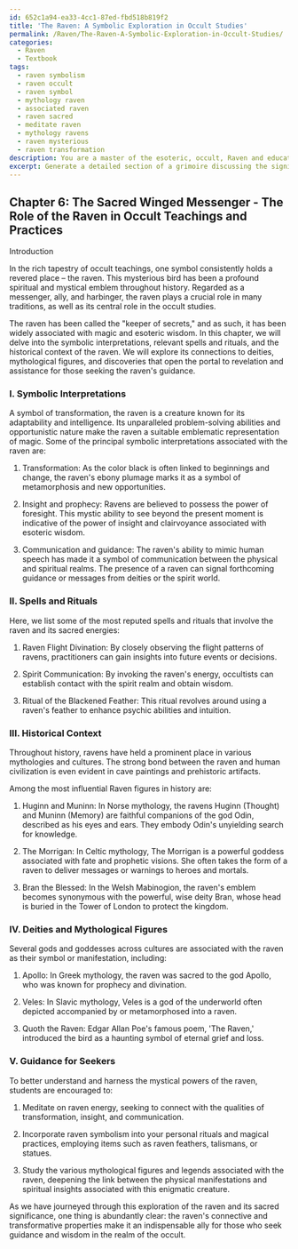 ```yaml
---
id: 652c1a94-ea33-4cc1-87ed-fbd518b819f2
title: 'The Raven: A Symbolic Exploration in Occult Studies'
permalink: /Raven/The-Raven-A-Symbolic-Exploration-in-Occult-Studies/
categories:
  - Raven
  - Textbook
tags:
  - raven symbolism
  - raven occult
  - raven symbol
  - mythology raven
  - associated raven
  - raven sacred
  - meditate raven
  - mythology ravens
  - raven mysterious
  - raven transformation
description: You are a master of the esoteric, occult, Raven and education, you have written many textbooks on the subject in ways that provide students with rich and deep understanding of the subject. You are being asked to write textbook-like sections on a topic and you do it with full context, explainability, and reliability in accuracy to the true facts of the topic at hand, in a textbook style that a student would easily be able to learn from, in a rich, engaging, and contextual way. Always include relevant context (such as formulas and history), related concepts, and in a way that someone can gain deep insights from.
excerpt: Generate a detailed section of a grimoire discussing the significant role of the raven in occult teachings and practices. Include symbolic interpretations, relevant spells and rituals, historical context, and connections to deities and mythological figures associated with ravens. Provide guidance for students seeking to explore and master the esoteric knowledge surrounding the mystical powers of the raven.
---
```

## Chapter 6: The Sacred Winged Messenger - The Role of the Raven in Occult Teachings and Practices

Introduction

In the rich tapestry of occult teachings, one symbol consistently holds a revered place – the raven. This mysterious bird has been a profound spiritual and mystical emblem throughout history. Regarded as a messenger, ally, and harbinger, the raven plays a crucial role in many traditions, as well as its central role in the occult studies.

The raven has been called the "keeper of secrets," and as such, it has been widely associated with magic and esoteric wisdom. In this chapter, we will delve into the symbolic interpretations, relevant spells and rituals, and the historical context of the raven. We will explore its connections to deities, mythological figures, and discoveries that open the portal to revelation and assistance for those seeking the raven's guidance.

### I. Symbolic Interpretations

A symbol of transformation, the raven is a creature known for its adaptability and intelligence. Its unparalleled problem-solving abilities and opportunistic nature make the raven a suitable emblematic representation of magic. Some of the principal symbolic interpretations associated with the raven are:

1. Transformation: As the color black is often linked to beginnings and change, the raven's ebony plumage marks it as a symbol of metamorphosis and new opportunities.

2. Insight and prophecy: Ravens are believed to possess the power of foresight. This mystic ability to see beyond the present moment is indicative of the power of insight and clairvoyance associated with esoteric wisdom.

3. Communication and guidance: The raven's ability to mimic human speech has made it a symbol of communication between the physical and spiritual realms. The presence of a raven can signal forthcoming guidance or messages from deities or the spirit world.

### II. Spells and Rituals

Here, we list some of the most reputed spells and rituals that involve the raven and its sacred energies:

1. Raven Flight Divination: By closely observing the flight patterns of ravens, practitioners can gain insights into future events or decisions.

2. Spirit Communication: By invoking the raven's energy, occultists can establish contact with the spirit realm and obtain wisdom.

3. Ritual of the Blackened Feather: This ritual revolves around using a raven's feather to enhance psychic abilities and intuition.

### III. Historical Context

Throughout history, ravens have held a prominent place in various mythologies and cultures. The strong bond between the raven and human civilization is even evident in cave paintings and prehistoric artifacts.

Among the most influential Raven figures in history are:

1. Huginn and Muninn: In Norse mythology, the ravens Huginn (Thought) and Muninn (Memory) are faithful companions of the god Odin, described as his eyes and ears. They embody Odin's unyielding search for knowledge.

2. The Morrigan: In Celtic mythology, The Morrigan is a powerful goddess associated with fate and prophetic visions. She often takes the form of a raven to deliver messages or warnings to heroes and mortals.

3. Bran the Blessed: In the Welsh Mabinogion, the raven's emblem becomes synonymous with the powerful, wise deity Bran, whose head is buried in the Tower of London to protect the kingdom.

### IV. Deities and Mythological Figures

Several gods and goddesses across cultures are associated with the raven as their symbol or manifestation, including:

1. Apollo: In Greek mythology, the raven was sacred to the god Apollo, who was known for prophecy and divination.

2. Veles: In Slavic mythology, Veles is a god of the underworld often depicted accompanied by or metamorphosed into a raven.

3. Quoth the Raven: Edgar Allan Poe's famous poem, 'The Raven,' introduced the bird as a haunting symbol of eternal grief and loss.

### V. Guidance for Seekers

To better understand and harness the mystical powers of the raven, students are encouraged to:

1. Meditate on raven energy, seeking to connect with the qualities of transformation, insight, and communication.

2. Incorporate raven symbolism into your personal rituals and magical practices, employing items such as raven feathers, talismans, or statues.

3. Study the various mythological figures and legends associated with the raven, deepening the link between the physical manifestations and spiritual insights associated with this enigmatic creature.

As we have journeyed through this exploration of the raven and its sacred significance, one thing is abundantly clear: the raven's connective and transformative properties make it an indispensable ally for those who seek guidance and wisdom in the realm of the occult.
